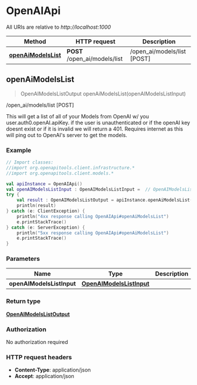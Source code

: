 # OpenAIApi

All URIs are relative to *http://localhost:1000*

Method | HTTP request | Description
------------- | ------------- | -------------
[**openAiModelsList**](OpenAIApi#openAiModelsList) | **POST** /open_ai/models/list | /open_ai/models/list [POST]


<a id="openAiModelsList"></a>
## **openAiModelsList**
> OpenAIModelsListOutput openAiModelsList(openAIModelsListInput)

/open_ai/models/list [POST]

This will get a list of all of your Models from OpenAI w/ you user.auth0.openAI.apiKey.  if the user is unauthenticated or if the openAI key doesnt exist or if it is invalid we will return a 401.  Requires internet as this will ping out to OpenAI&#39;s server to get the models.

### Example
```kotlin
// Import classes:
//import org.openapitools.client.infrastructure.*
//import org.openapitools.client.models.*

val apiInstance = OpenAIApi()
val openAIModelsListInput : OpenAIModelsListInput =  // OpenAIModelsListInput | 
try {
    val result : OpenAIModelsListOutput = apiInstance.openAiModelsList(openAIModelsListInput)
    println(result)
} catch (e: ClientException) {
    println("4xx response calling OpenAIApi#openAiModelsList")
    e.printStackTrace()
} catch (e: ServerException) {
    println("5xx response calling OpenAIApi#openAiModelsList")
    e.printStackTrace()
}
```

### Parameters

Name | Type | Description  | Notes
------------- | ------------- | ------------- | -------------
 **openAIModelsListInput** | [**OpenAIModelsListInput**](OpenAIModelsListInput)|  | [optional]

### Return type

[**OpenAIModelsListOutput**](OpenAIModelsListOutput)

### Authorization

No authorization required

### HTTP request headers

 - **Content-Type**: application/json
 - **Accept**: application/json

